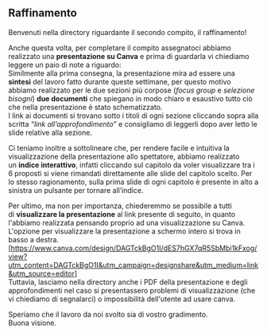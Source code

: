 ## Raffinamento

Benvenuti nella directory riguardante il secondo compito, il raffinamento!  
  
Anche questa volta, per completare il compito assegnatoci abbiamo realizzato una **presentazione su Canva** e prima di guardarla vi chiediamo leggere un paio di note a riguardo:  
Similmente alla prima consegna, la presentazione mira ad essere una **sintesi** del lavoro fatto durante queste settimane, per questo motivo abbiamo realizzato per le due sezioni più corpose 
(*focus group* e *selezione bisogni*) **due documenti** che spiegano in modo chiaro e esaustivo tutto ciò che nella presentazione è stato schematizzato.   
I link ai documenti si trovano sotto i titoli di ogni sezione cliccando sopra alla scritta *“link all’approfondimento”* e consigliamo di leggerli dopo aver letto le slide relative alla sezione.     
  
Ci teniamo inoltre a sottolineare che, per rendere facile e intuitiva la visualizzazione della presentazione allo spettatore, abbiamo realizzato un **indice interattivo**, 
infatti cliccando sul capitolo da voler visualizzare tra i 6 proposti si viene rimandati direttamente alle slide del capitolo scelto.  Per lo stesso ragionamento, sulla prima slide di ogni capitolo è presente in alto a sinistra un pulsante per tornare all’indice.  
  
Per ultimo, ma non per importanza, chiederemmo se possibile a tutti di **visualizzare la presentazione** al link presente di seguito, in quanto l'abbiamo realizzata pensando proprio ad una visualizzazione su Canva. 
L'opzione per visualizzare la presentazione a schermo intero si trova in basso a destra.  
[https://www.canva.com/design/DAGTckBgO1I/dES7hGX7qR5SbMbi1kFxog/view?utm_content=DAGTckBgO1I&utm_campaign=designshare&utm_medium=link&utm_source=editor]  
Tuttavia, lasciamo nella directory anche i PDF della presentazione e degli approfondimenti nel caso si presentassero problemi di visualizzazione (che vi chiediamo di segnalarci) o impossibilità dell'utente ad usare canva.  
  
Speriamo che il lavoro da noi svolto sia di vostro gradimento.   
Buona visione.
